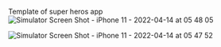 Template of super heros app
![Simulator Screen Shot - iPhone 11 - 2022-04-14 at 05 48 05](https://user-images.githubusercontent.com/89042174/163315665-c8198d64-8660-4d85-b31f-db1df3258ed5.png)

![Simulator Screen Shot - iPhone 11 - 2022-04-14 at 05 47 52](https://user-images.githubusercontent.com/89042174/163316122-900d8480-d06a-4283-9fac-678ffecf4b43.png)
